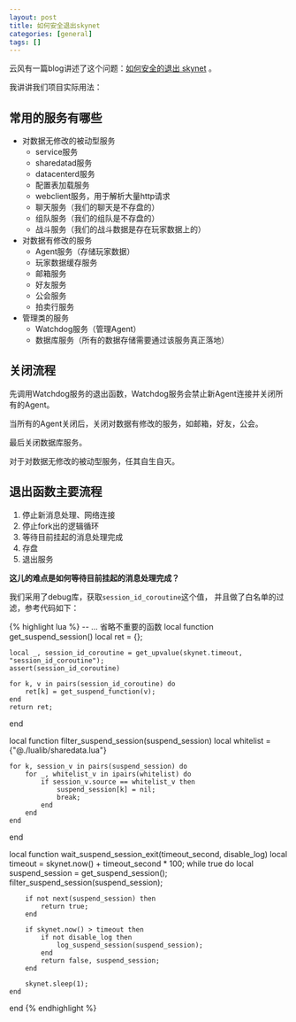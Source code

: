```yaml
---
layout: post
title: 如何安全退出skynet
categories: [general]
tags: []
---
```


云风有一篇blog讲述了这个问题：[如何安全的退出 skynet](http://blog.codingnow.com/2013/08/exit_skynet.html) 。

我讲讲我们项目实际用法：

## 常用的服务有哪些

- 对数据无修改的被动型服务
    - service服务
    - sharedatad服务
    - datacenterd服务
    - 配置表加载服务
    - webclient服务，用于解析大量http请求
    - 聊天服务（我们的聊天是不存盘的）
    - 组队服务（我们的组队是不存盘的）
    - 战斗服务（我们的战斗数据是存在玩家数据上的）
- 对数据有修改的服务
    - Agent服务（存储玩家数据）
    - 玩家数据缓存服务
    - 邮箱服务
    - 好友服务
    - 公会服务
    - 拍卖行服务
- 管理类的服务
    - Watchdog服务（管理Agent）
    - 数据库服务（所有的数据存储需要通过该服务真正落地）

## 关闭流程

先调用Watchdog服务的退出函数，Watchdog服务会禁止新Agent连接并关闭所有的Agent。

当所有的Agent关闭后，关闭对数据有修改的服务，如邮箱，好友，公会。

最后关闭数据库服务。

对于对数据无修改的被动型服务，任其自生自灭。

## 退出函数主要流程

1. 停止新消息处理、网络连接
1. 停止fork出的逻辑循环
1. 等待目前挂起的消息处理完成
1. 存盘
1. 退出服务

**这儿的难点是如何等待目前挂起的消息处理完成？**

我们采用了debug库，获取`session_id_coroutine`这个值，
并且做了白名单的过滤，参考代码如下：

{% highlight lua %}
-- ... 省略不重要的函数
local function get_suspend_session()
    local ret = {};

    local _, session_id_coroutine = get_upvalue(skynet.timeout, "session_id_coroutine");
    assert(session_id_coroutine)

    for k, v in pairs(session_id_coroutine) do
        ret[k] = get_suspend_function(v);
    end
    return ret;
end

local function filter_suspend_session(suspend_session) 
    local whitelist = {"@./lualib/sharedata.lua"}

    for k, session_v in pairs(suspend_session) do
        for _, whitelist_v in ipairs(whitelist) do
            if session_v.source == whitelist_v then
                suspend_session[k] = nil;
                break;
            end
        end
    end
end

local function wait_suspend_session_exit(timeout_second, disable_log)
    local timeout = skynet.now() + timeout_second * 100;
    while true do
        local suspend_session = get_suspend_session();
        filter_suspend_session(suspend_session);

        if not next(suspend_session) then
            return true;
        end
        
        if skynet.now() > timeout then
            if not disable_log then
                log_suspend_session(suspend_session);
            end
            return false, suspend_session;
        end

        skynet.sleep(1);
    end
end
{% endhighlight %}

